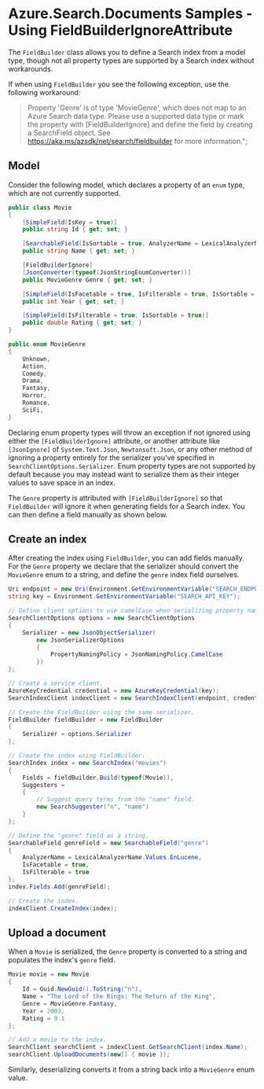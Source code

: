 # Azure.Search.Documents Samples - Using FieldBuilderIgnoreAttribute

The `FieldBuilder` class allows you to define a Search index from a model type,
though not all property types are supported by a Search index without workarounds.

If when using `FieldBuilder` you see the following exception, use the following workaround:

> Property 'Genre' is of type 'MovieGenre', which does not map to an
> Azure Search data type. Please use a supported data type or mark the property with \[FieldBuilderIgnore\]
> and define the field by creating a SearchField object. See https://aka.ms/azsdk/net/search/fieldbuilder for more information.";

## Model

Consider the following model, which declares a property of an `enum` type,
which are not currently supported.

```C# Snippet:Azure_Search_Tests_Sample2_FieldBuilderIgnore_Types
public class Movie
{
    [SimpleField(IsKey = true)]
    public string Id { get; set; }

    [SearchableField(IsSortable = true, AnalyzerName = LexicalAnalyzerName.Values.EnLucene)]
    public string Name { get; set; }

    [FieldBuilderIgnore]
    [JsonConverter(typeof(JsonStringEnumConverter))]
    public MovieGenre Genre { get; set; }

    [SimpleField(IsFacetable = true, IsFilterable = true, IsSortable = true)]
    public int Year { get; set; }

    [SimpleField(IsFilterable = true, IsSortable = true)]
    public double Rating { get; set; }
}

public enum MovieGenre
{
    Unknown,
    Action,
    Comedy,
    Drama,
    Fantasy,
    Horror,
    Romance,
    SciFi,
}
```

Declaring enum property types will throw an exception if not ignored using either the
`[FieldBuilderIgnore]` attribute, or another attribute like `[JsonIgnore]` of
`System.Text.Json`, `Newtonsoft.Json`, or any other method of ignoring a property entirely
for the serializer you've specified in `SearchClientOptions.Serializer`. Enum property types
are not supported by default because you may instead want to serialize them as their
integer values to save space in an index.

The `Genre` property is attributed with `[FieldBuilderIgnore]` so that `FieldBuilder` will ignore it
when generating fields for a Search index. You can then define a field manually as shown below.

## Create an index

After creating the index using `FieldBuilder`, you can add fields manually.
For the `Genre` property we declare that the serializer should convert the `MovieGenre` enum
to a string, and define the `genre` index field ourselves.

```C# Snippet:Azure_Search_Tests_Sample2_FieldBuilderIgnore_CreateIndex
Uri endpoint = new Uri(Environment.GetEnvironmentVariable("SEARCH_ENDPOINT"));
string key = Environment.GetEnvironmentVariable("SEARCH_API_KEY");

// Define client options to use camelCase when serializing property names.
SearchClientOptions options = new SearchClientOptions
{
    Serializer = new JsonObjectSerializer(
        new JsonSerializerOptions
        {
            PropertyNamingPolicy = JsonNamingPolicy.CamelCase
        })
};

// Create a service client.
AzureKeyCredential credential = new AzureKeyCredential(key);
SearchIndexClient indexClient = new SearchIndexClient(endpoint, credential, options);

// Create the FieldBuilder using the same serializer.
FieldBuilder fieldBuilder = new FieldBuilder
{
    Serializer = options.Serializer
};

// Create the index using FieldBuilder.
SearchIndex index = new SearchIndex("movies")
{
    Fields = fieldBuilder.Build(typeof(Movie)),
    Suggesters =
    {
        // Suggest query terms from the "name" field.
        new SearchSuggester("n", "name")
    }
};

// Define the "genre" field as a string.
SearchableField genreField = new SearchableField("genre")
{
    AnalyzerName = LexicalAnalyzerName.Values.EnLucene,
    IsFacetable = true,
    IsFilterable = true
};
index.Fields.Add(genreField);

// Create the index.
indexClient.CreateIndex(index);
```

## Upload a document

When a `Movie` is serialized, the `Genre` property is converted to a string and
populates the index's `genre` field.

```C# Snippet:Azure_Search_Tests_Sample2_FieldBuilderIgnore_UploadDocument
Movie movie = new Movie
{
    Id = Guid.NewGuid().ToString("n"),
    Name = "The Lord of the Rings: The Return of the King",
    Genre = MovieGenre.Fantasy,
    Year = 2003,
    Rating = 9.1
};

// Add a movie to the index.
SearchClient searchClient = indexClient.GetSearchClient(index.Name);
searchClient.UploadDocuments(new[] { movie });
```

Similarly, deserializing converts it from a string back into a `MovieGenre` enum value.
